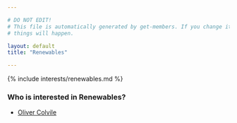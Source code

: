 ```yaml
---

# DO NOT EDIT!
# This file is automatically generated by get-members. If you change it, bad
# things will happen.

layout: default
title: "Renewables"

---
```


{% include interests/renewables.md %}

### Who is interested in Renewables?


* [Oliver Colvile](/members/oliver-colvile.html)
